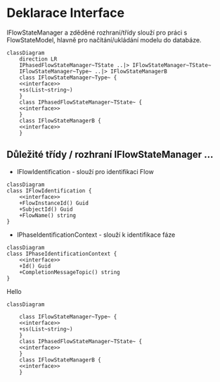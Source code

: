 # Deklarace Interface

IFlowStateManager a zděděné rozhraní/třídy slouží pro práci s FlowStateModel<TModel>, hlavně pro načítání/ukládání modelu do databáze. 

```mermaid
classDiagram
    direction LR
    IPhasedFlowStateManager~TState ..|> IFlowStateManager~TState~
    IFlowStateManager~Type~ ..|> IFlowStateManagerB 
    class IFlowStateManager~Type~ {
    <<interface>>
    +ss(List~string~)
    }
    class IPhasedFlowStateManager~TState~ {
    <<interface>>
    }
    class IFlowStateManagerB {
    <<interface>>    
    }
```

## Důležité třídy / rozhraní IFlowStateManager ...

- IFlowIdentification - slouží pro identifikaci Flow

```mermaid
classDiagram
class IFlowIdentification {
    <<interface>>
    +FlowInstanceId() Guid
    +SubjectId() Guid
    +FlowName() string    
}
```

- IPhaseIdentificationContext - slouží k identifikace fáze
  

```mermaid
classDiagram
class IPhaseIdentificationContext {
    <<interface>>
    +Id() Guid
    +CompletionMessageTopic() string
}
```
Hello
```mermaid
classDiagram
	
    class IFlowStateManager~Type~ {
    <<interface>>
    +ss(List~string~)
    }
    class IPhasedFlowStateManager~TState~ {
    <<interface>>
    }
    class IFlowStateManagerB {
    <<interface>>    
    }
```
<!--stackedit_data:
eyJoaXN0b3J5IjpbMTI5OTI1ODYyNywtMTQwNTk1Njk0XX0=
-->